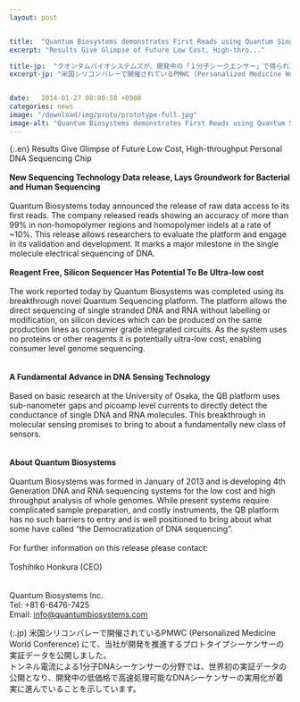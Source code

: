 ```yaml
---
layout: post


title:  "Quantum Biosystems demonstrates First Reads using Quantum Single Molecule Sequencing."
excerpt: "Results Give Glimpse of Future Low Cost, High-thro..."

title-jp:  "クオンタムバイオシステムズが、開発中の「１分子シークエンサー」で得られたデータを世界初公開"
excerpt-jp: "米国シリコンバレーで開催されているPMWC (Personalized Medicine World..."


date:   2014-01-27 00:00:58 +0900
categories: news
image: "/download/img/proto/prototype-full.jpg"
image-alt: "Quantum Biosystems demonstrates First Reads using Quantum Single Molecule Sequencing."
---
```


{:.en}
Results Give Glimpse of Future Low Cost, High-throughput Personal DNA Sequencing Chip  
   
**New Sequencing Technology Data release, Lays Groundwork for Bacterial and Human Sequencing**  
   
Quantum Biosystems today announced the release of raw data access to its first reads. The company released reads showing an accuracy of more than 99% in non-homopolymer regions and homopolymer indels at a rate of ~10%. This release allows researchers to evaluate the platform and engage in its validation and development. It marks a major milestone in the single molecule electrical sequencing of DNA.  
   
**Reagent Free, Silicon Sequencer Has Potential To Be Ultra-low cost**  
   
The work reported today by Quantum Biosystems was completed using its breakthrough novel Quantum Sequencing platform. The platform allows the direct sequencing of single stranded DNA and RNA without labelling or modification, on silicon devices which can be produced on the same production lines as consumer grade integrated circuits. As the system uses no proteins or other reagents it is potentially ultra-low cost, enabling consumer level genome sequencing.  
   
   
**A Fundamental Advance in DNA Sensing Technology**  
   
Based on basic research at the University of Osaka, the QB platform uses sub-nanometer gaps and picoamp level currents to directly detect the conductance of single DNA and RNA molecules. This breakthrough in molecular sensing promises to bring to about a fundamentally new class of sensors.  
   
   
**About Quantum Biosystems**  
   
Quantum Biosystems was formed in January of 2013 and is developing 4th Generation DNA and RNA sequencing systems for the low cost and high throughput analysis of whole genomes. While present systems require complicated sample preparation, and costly instruments, the QB platform has no such barriers to entry and is well positioned to bring about what some have called “the Democratization of DNA sequencing”.  
   
For further information on this release please contact:  
   
Toshihiko Honkura (CEO)  
   
   
Quantum Biosystems Inc.  
Tel: +81 6-6476-7425  
Email: [info@quantumbiosystems.com](mailto:info@quantumbiosystems.com)


{:.jp}
米国シリコンバレーで開催されているPMWC (Personalized Medicine World Conference) にて、当社が開発を推進するプロトタイプシーケンサーの実証データを公開しました。  
トンネル電流による1分子DNAシーケンサーの分野では、世界初の実証データの公開となり、開発中の低価格で高速処理可能なDNAシーケンサーの実用化が着実に進んでいることを示しています。